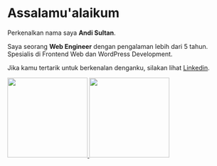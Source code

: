# Assalamu'alaikum

Perkenalkan nama saya **Andi Sultan**.

Saya seorang **Web Engineer** dengan pengalaman lebih dari 5 tahun. Spesialis di Frontend Web dan WordPress Development.

Jika kamu tertarik untuk berkenalan denganku, silakan lihat [Linkedin](https://www.linkedin.com/in/andi-sultan/).

<p align="left">
<a href="https://github.com/gilangadhan">
  <img height="180em" src="https://github-readme-stats-eight-theta.vercel.app/api?username=andisultan&show_icons=true&theme=algolia&include_all_commits=true&count_private=true"/>
  <img height="180em" src="https://github-readme-stats-eight-theta.vercel.app/api/top-langs/?username=andisultan&layout=compact&langs_count=8&theme=algolia"/>
</a>
</p>
